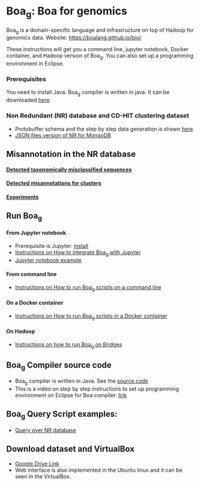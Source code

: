# Boa<sub>g</sub>: Boa for genomics

Boa<sub>g</sub> is a domain-specific language and infrastructure on top of Hadoop for genomics data.
Website: https://boalang.github.io/bio/


These instructions will get you a command line, jupyter notebook, Docker container, and Hadoop version of  Boa<sub>g</sub>. You can also set up a programming environment in Eclipse.

### Prerequisites

You need to install Java. Boa<sub>g</sub> compiler is written in java. It can be downloaded [here](https://www.oracle.com/technetwork/java/javase/downloads/index.html).


### Non Redundant (NR) database and CD-HIT clustering dataset

* Protobuffer schema and the step by step data generation is shown [here](https://github.com/boalang/NR/blob/master/supplemental/Data_Generation.md).
* [JSON files version of NR for MongoDB](supplemental/MongoDB.md)

## Misannotation in the NR database
#### [Detected taxonomically misclassified sequences](misannotations)

#### [Detected misannotations for clusters]()

#### [Experiments](experiments)



## Run Boa<sub>g</sub>

#### From Jupyter notebook
* Prerequisite is Jupyter: [install](https://jupyter.org/install)
* [Instructions on How to integrate Boa<sub>g</sub> with Jupyter](jupyter_notebooks)
* [Jupyter notebook example](jupyter_notebooks)

#### From command line
* [Instructions on How to run Boa<sub>g</sub> scripts on a command line ](https://github.com/boalang/NR/tree/master/Command_Line)

#### On a Docker container
* [Instructions on How to run Boa<sub>g</sub> scripts in a Docker container ](https://github.com/boalang/NR/tree/master/Docker)

#### On Hadoop
* [Instructions on how to run Boa<sub>g</sub> on Bridges](supplemental/Hadoop.md)

## Boa<sub>g</sub> Compiler source code
* Boa<sub>g</sub> compiler is written in Java. See the [source code](compiler)
* This is a video on step by step instructions to set up programming environment on Eclipse for Boa compiler. [link](https://www.youtube.com/watch?v=s4-xfprwJ0c)


## Boa<sub>g</sub>  Query Script examples:
* [Query over NR database](Boa%20queries)


## Download dataset and VirtualBox
* [Google Drive Link](https://drive.google.com/drive/folders/1u-APb-clMbPNpHXhalthPWEDsNT-OtnX?usp=sharing)
* Web interface is also implemented in the Ubuntu linux and it can be seen in the VirtualBox.
